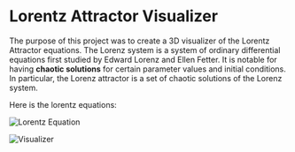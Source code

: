 ﻿# Lorentz Attractor Visualizer

The purpose of this project was to create a 3D visualizer of the Lorentz Attractor equations.
The Lorenz system is a system of ordinary differential equations first studied by Edward Lorenz and Ellen Fetter. It is notable for having **chaotic solutions** for certain parameter values and initial conditions. In particular, the Lorenz attractor is a set of chaotic solutions of the Lorenz system.

Here is the lorentz equations:

![Lorentz Equation](https://image.noelshack.com/fichiers/2021/02/1/1610381236-formula.png)

![Visualizer](https://image.noelshack.com/fichiers/2021/02/1/1610381107-test.png)
